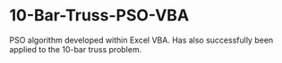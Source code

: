 # 10-Bar-Truss-PSO-VBA
PSO algorithm developed within Excel VBA. Has also successfully been applied to the 10-bar truss problem.
